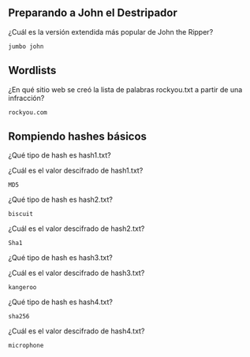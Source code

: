 ## Preparando a John el Destripador

¿Cuál es la versión extendida más popular de John the Ripper?

    jumbo john

## Wordlists

¿En qué sitio web se creó la lista de palabras rockyou.txt a partir de una infracción?

    rockyou.com

## Rompiendo hashes básicos

¿Qué tipo de hash es hash1.txt?
 

¿Cuál es el valor descifrado de hash1.txt?
 
    MD5

¿Qué tipo de hash es hash2.txt?
 
    biscuit

¿Cuál es el valor descifrado de hash2.txt?
 
    Sha1

¿Qué tipo de hash es hash3.txt?
 

¿Cuál es el valor descifrado de hash3.txt?
 
    kangeroo

¿Qué tipo de hash es hash4.txt?
 
    sha256

¿Cuál es el valor descifrado de hash4.txt?
 
    microphone


